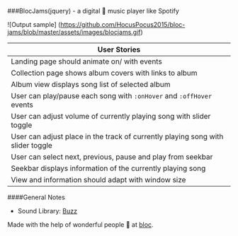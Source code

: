###BlocJams(jquery) - a digital :musical_note: music player like Spotify

![Output sample] (https://github.com/HocusPocus2015/bloc-jams/blob/master/assets/images/blocjams.gif) 


User Stories | 
------------ | 
Landing page should animate on/ with events |
Collection page shows album covers with links to album |
Album view displays song list of selected album |
User can play/pause each song with `:onHover` and `:offHover` events |
User can adjust volume of currently playing song with slider toggle	|
User can adjust place in the track of currently playing song with slider toggle |
User can select next, previous, pause and play from seekbar | 
Seekbar displays information of the currently playing song |
View and information should adapt with window size |

####General Notes
+ Sound Library: [Buzz](http://buzz.jaysalvat.com/documentation/buzz/) 


Made with the help of wonderful people :gift_heart: at [bloc](http://bloc.io).
